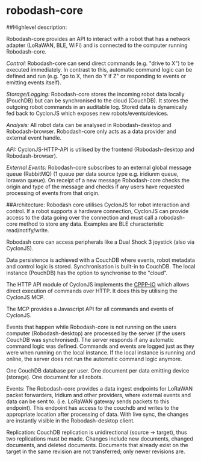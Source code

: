 # robodash-core

##Highlevel description:

Robodash-core provides an API to interact with a robot that has a network adapter (LoRaWAN, BLE, WiFi) and is connected to the computer running Robodash-core. 

*Control:*
Robodash-core can send direct commands (e.g. "drive to X") to be executed immediately. In contrast to this, automatic command logic can be defined and run (e.g. "go to X, then do Y if Z" or responding to events or emitting events itself).

*Storage/Logging:*
Robodash-core stores the incoming robot data locally (PouchDB) but can be synchronised to the cloud (CouchDB). It stores the outgoing robot commands in an auditable log. Stored data is dynamically fed back to CyclonJS which exposes new robots/events/devices.

*Analysis:*
All robot data can be analysed in Robodash-desktop and Robodash-browser. Robodash-core only acts as a data provider and external event handle.

*API:*
CyclonJS-HTTP-API is utilised by the frontend (Robodash-desktop and Robodash-browser).

*External Events:*
Robodash-core subscribes to an external global message queue (RabbitMQ) (1 queue per data source type e.g. iridiunm queue, lorawan queue). On receipt of a new message Robodash-core checks the origin and type of the message and checks if any users have requested processing of events from that origin.

##Architecture:
Robodash core utilises CyclonJS for robot interaction and control. If a robot supports a hardware connection, CyclonJS can provide access to the data going over the connection and must call a robodash-core method to store any data. Examples are BLE characteristic read/notify/write.

Robodash core can access peripherals like a Dual Shock 3 joystick (also via CyclonJS). 

Data persistence is achieved with a CouchDB where events, robot metadata and control logic is stored. Synchronisation is built-in to CouchDB. The local instance (PouchDB) has the option to synchronise to the "cloud".

The HTTP API module of CyclonJS implements the [CPPP-IO](https://github.com/hybridgroup/cppp-io)  which allows direct execution of commands over HTTP. It does this by utilising the CyclonJS MCP.

The MCP provides a Javascript API for all commands and events of CyclonJS.

Events that happen while Robodash-core is not running on the users computer (Robodash-desktop) are processed by the server (if the users CouchDB was synchronised). The server responds if any automatic command logic was defined. Commands and events are logged just as they were when running on the local instance. If the local instance is running and online, the server does not run the automatic command logic anymore.

One CouchDB database per user. One document per data emitting device (storage). One document for all robots.

Events: The Robodash-core provides a data ingest endpoints for LoRaWAN packet forwarders, Iridium and other providers, where external events and data can be sent to. (i.e. LoRaWAN gateway sends packets to this endpoint). This endpoint has access to the couchdb and writes to the appropriate location after processing of data. With live sync, the changes are instantly visible in the Robodash-desktop client.

Replication: CouchDB replication is unidirectional (source -> target), thus two replications must be made. Changes include new documents, changed documents, and deleted documents. Documents that already exist on the target in the same revision are not transferred; only newer revisions are. 



